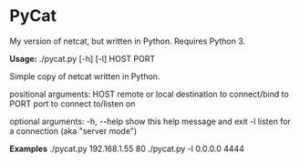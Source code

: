 # PyCat

My version of netcat, but written in Python. Requires Python 3.

**Usage:** ./pycat.py [-h] [-l] HOST PORT

Simple copy of netcat written in Python.

positional arguments:
  HOST        remote or local destination to connect/bind to
  PORT        port to connect to/listen on

optional arguments:
  -h, --help  show this help message and exit
  -l          listen for a connection (aka "server mode")

**Examples**
./pycat.py 192.168.1.55 80
./pycat.py -l 0.0.0.0 4444